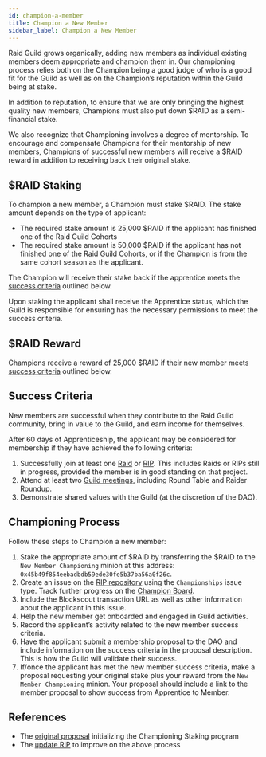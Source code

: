 ```yaml
---
id: champion-a-member
title: Champion a New Member
sidebar_label: Champion a New Member
---
```


Raid Guild grows organically, adding new members as individual existing members deem appropriate and champion them in. Our championing process relies both on the Champion being a good judge of who is a good fit for the Guild as well as on the Champion’s reputation within the Guild being at stake.

In addition to reputation, to ensure that we are only bringing the highest quality new members, Champions must also put down $RAID as a semi-financial stake.

We also recognize that Championing involves a degree of mentorship. To encourage and compensate Champions for their mentorship of new members, Champions of successful new members will receive a $RAID reward in addition to receiving back their original stake.

## $RAID Staking 

To champion a new member, a Champion must stake $RAID. The stake amount depends on the type of applicant:
* The required stake amount is 25,000 $RAID if the applicant has finished one of the Raid Guild Cohorts
* The required stake amount is 50,000 $RAID if the applicant has not finished one of the Raid Guild Cohorts, or if the Champion is from the same cohort season as the applicant.

The Champion will receive their stake back if the apprentice meets the [success criteria](./champion-a-member#success-criteria) outlined below.

Upon staking the applicant shall receive the <span class="apprentice">Apprentice</span> status, which the Guild is responsible for ensuring has the necessary permissions to meet the success criteria.

## $RAID Reward

Champions receive a reward of 25,000 $RAID if their new member meets [success criteria](./champion-a-member#success-criteria) outlined below.

## Success Criteria

New members are successful when they contribute to the Raid Guild community, bring in value to the Guild, and earn income for themselves.

After 60 days of Apprenticeship, the applicant may be considered for membership if they have achieved the following criteria:

1. Successfully join at least one [Raid](./join-a-raid) or [RIP](./rips). This includes Raids or RIPs still in progress, provided the member is in good standing on that project.
2. Attend at least two [Guild meetings](./community-meetings), including Round Table and Raider Roundup.
3. Demonstrate shared values with the Guild (at the discretion of the DAO).

## Championing Process

Follow these steps to Champion a new member:

1. Stake the appropriate amount of $RAID by transferring the $RAID to the `New Member Championing` minion at this address: `0x45b49f854eebadbdb59ede30fe5b37ba56a0f26c`.
2. Create an issue on the [RIP repository](https://github.com/raid-guild/RIPs) using the `Championships` issue type. Track further progress on the [Champion Board](https://github.com/raid-guild/RIPs/projects/3).
3. Include the Blockscout transaction URL as well as other information about the applicant in this issue.
4. Help the new member get onboarded and engaged in Guild activities.
5. Record the applicant’s activity related to the new member success criteria.
6. Have the applicant submit a membership proposal to the DAO and include information on the success criteria in the proposal description.
   This is how the Guild will validate their success.
7. If/once the applicant has met the new member success criteria, make a proposal requesting your original stake plus your reward from the `New Member Championing` minion. Your proposal should include a link to the member proposal to show success from Apprentice to Member. 

## References

* The [original proposal](https://forum.daohaus.club/t/proposal-using-raid-for-new-member-championing-incentives/2031) initializing the Championing Staking program
* The [update RIP](https://github.com/raid-guild/RIPs/issues/90) to improve on
  the above process